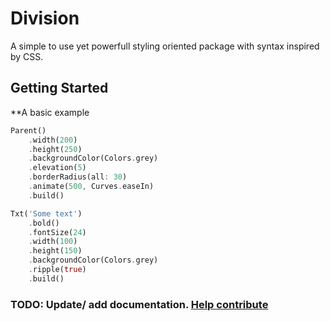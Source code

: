 # Division

A simple to use yet powerfull styling oriented package with syntax inspired by CSS.

## Getting Started

**A basic example
```dart
Parent()
    .width(200)
    .height(250)
    .backgroundColor(Colors.grey)
    .elevation(5)
    .borderRadius(all: 30)
    .animate(500, Curves.easeIn)
    .build()

Txt('Some text')
    .bold()
    .fontSize(24)
    .width(100)
    .height(150)
    .backgroundColor(Colors.grey)
    .ripple(true)
    .build()

```

### TODO: Update/ add documentation. [Help contribute](https://github.com/ReinBentdal/division)
